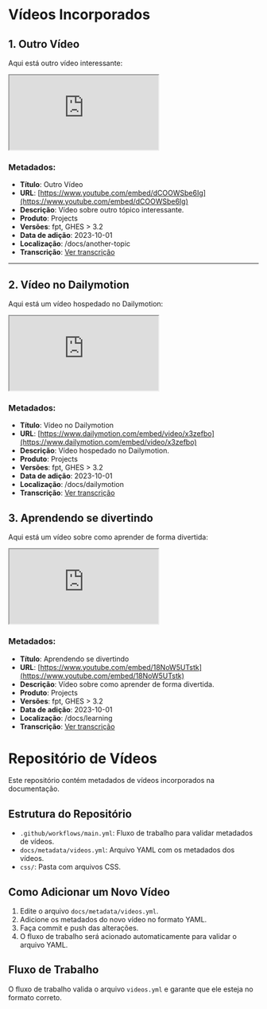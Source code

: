 # Vídeos Incorporados


## 1. Outro Vídeo

Aqui está outro vídeo interessante:

<div class="embed-responsive embed-responsive-16by9">
  <iframe class="embed-responsive-item" src="https://www.youtube.com/embed/dCOOWSbe6Ig"></iframe>
</div>

### Metadados:
- **Título**: Outro Vídeo
- **URL**: [https://www.youtube.com/embed/dCOOWSbe6Ig](https://www.youtube.com/embed/dCOOWSbe6Ig)
- **Descrição**: Vídeo sobre outro tópico interessante.
- **Produto**: Projects
- **Versões**: fpt, GHES > 3.2
- **Data de adição**: 2023-10-01
- **Localização**: /docs/another-topic
- **Transcrição**: [Ver transcrição](./content/video-transcripts/outro-video.txt)

---

## 2. Vídeo no Dailymotion

Aqui está um vídeo hospedado no Dailymotion:

<div class="embed-responsive embed-responsive-16by9">
  <iframe class="embed-responsive-item" src="https://www.dailymotion.com/embed/video/x3zefbo"></iframe>
</div>

### Metadados:
- **Título**: Vídeo no Dailymotion
- **URL**: [https://www.dailymotion.com/embed/video/x3zefbo](https://www.dailymotion.com/embed/video/x3zefbo)
- **Descrição**: Vídeo hospedado no Dailymotion.
- **Produto**: Projects
- **Versões**: fpt, GHES > 3.2
- **Data de adição**: 2023-10-01
- **Localização**: /docs/dailymotion
- **Transcrição**: [Ver transcrição](./content/video-transcripts/dailymotion-video.txt)

## 3. Aprendendo se divertindo

Aqui está um vídeo sobre como aprender de forma divertida:

<div class="embed-responsive embed-responsive-16by9">
  <iframe class="embed-responsive-item" src="https://www.youtube.com/embed/18NoW5UTstk"></iframe>
</div>

### Metadados:
- **Título**: Aprendendo se divertindo
- **URL**: [https://www.youtube.com/embed/18NoW5UTstk](https://www.youtube.com/embed/18NoW5UTstk)
- **Descrição**: Vídeo sobre como aprender de forma divertida.
- **Produto**: Projects
- **Versões**: fpt, GHES > 3.2
- **Data de adição**: 2023-10-01
- **Localização**: /docs/learning
- **Transcrição**: [Ver transcrição](./content/video-transcripts/aprendendo-se-divertindo.txt)


# Repositório de Vídeos

Este repositório contém metadados de vídeos incorporados na documentação.

## Estrutura do Repositório

- `.github/workflows/main.yml`: Fluxo de trabalho para validar metadados de vídeos.
- `docs/metadata/videos.yml`: Arquivo YAML com os metadados dos vídeos.
- `css/`: Pasta com arquivos CSS.

## Como Adicionar um Novo Vídeo

1. Edite o arquivo `docs/metadata/videos.yml`.
2. Adicione os metadados do novo vídeo no formato YAML.
3. Faça commit e push das alterações.
4. O fluxo de trabalho será acionado automaticamente para validar o arquivo YAML.

## Fluxo de Trabalho

O fluxo de trabalho valida o arquivo `videos.yml` e garante que ele esteja no formato correto.

